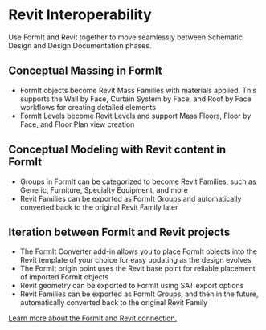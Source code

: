# Revit Interoperability

Use FormIt and Revit together to move seamlessly between Schematic Design and Design Documentation phases.

## Conceptual Massing in FormIt

* FormIt objects become Revit Mass Families with materials applied. This supports the Wall by Face, Curtain System by Face, and Roof by Face workflows for creating detailed elements
* FormIt Levels become Revit Levels and support Mass Floors, Floor by Face, and Floor Plan view creation

## Conceptual Modeling with Revit content in FormIt

* Groups in FormIt can be categorized to become Revit Families, such as Generic, Furniture, Specialty Equipment, and more
* Revit Families can be exported as FormIt Groups and automatically converted back to the original Revit Family later

## Iteration between FormIt and Revit projects

* The FormIt Converter add-in allows you to place FormIt objects into the Revit template of your choice for easy updating as the design evolves
* The FormIt origin point uses the Revit base point for reliable placement of imported FormIt objects
* Revit geometry can be exported to FormIt using SAT export options
* Revit Families can be exported as FormIt Groups, and then in the future, automatically converted back to the original Revit Family

[Learn more about the FormIt and Revit connection. ](../building-the-farnsworth-house/part-ii/revit-interop.md)


